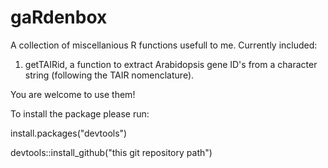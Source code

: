 # gaRdenbox

A collection of miscellanious R functions usefull to me. Currently included:

1. getTAIRid, a function to extract Arabidopsis gene ID's from a character string (following the TAIR nomenclature).


You are welcome to use them!

To install the package please run:

install.packages("devtools") 

devtools::install_github("this git repository path")
